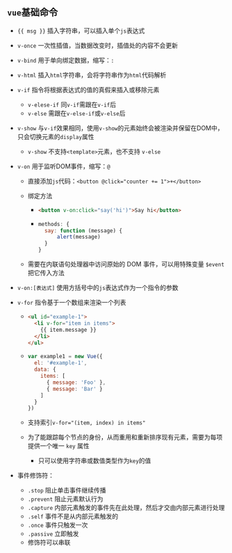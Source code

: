 ## `vue`基础命令

- `{{ msg }}` 插入字符串，可以插入单个`js`表达式

- `v-once` 一次性插值，当数据改变时，插值处的内容不会更新

- `v-bind` 用于单向绑定数据，缩写：`:`

- `v-html` 插入`html`字符串，会将字符串作为`html`代码解析

- `v-if` 指令将根据表达式的值的真假来插入或移除元素

  - `v-elese-if` 同`v-if`需跟在`v-if`后
  - `v-else`  需跟在`v-else-if`或`v-else`后

- `v-show` 与`v-if`效果相同，使用`v-show`的元素始终会被渲染并保留在DOM中，只会切换元素的`display`属性

  - `v-show` 不支持`<template>`元素，也不支持 `v-else`

- `v-on` 用于监听DOM事件，缩写：`@`

  - 直接添加`js`代码：`<button @click="counter += 1">+</button>`

  - 绑定方法

    - ```html
      <button v-on:click="say('hi')">Say hi</button>
      ```

    - ```js
      methods: {
      	say: function (message) {
      		alert(message)
      	}
      }
      ```

  - 需要在内联语句处理器中访问原始的 DOM 事件，可以用特殊变量 `$event` 把它传入方法

- `v-on:[表达式]` 使用方括号中的`js`表达式作为一个指令的参数

- `v-for` 指令基于一个数组来渲染一个列表

  - ```html
    <ul id="example-1">
      <li v-for="item in items">
        {{ item.message }}
      </li>
    </ul>
    ```

  - ```js
    var example1 = new Vue({
      el: '#example-1',
      data: {
        items: [
          { message: 'Foo' },
          { message: 'Bar' }
        ]
      }
    })
    ```

  - 支持索引`v-for="(item, index) in items"`

  - 为了能跟踪每个节点的身份，从而重用和重新排序现有元素，需要为每项提供一个唯一 `key` 属性

    - 只可以使用字符串或数值类型作为`key`的值

- 事件修饰符：
  - `.stop` 阻止单击事件继续传播
  - `.prevent` 阻止元素默认行为
  - `.capture` 内部元素触发的事件先在此处理，然后才交由内部元素进行处理
  - `.self` 事件不是从内部元素触发的
  - `.once` 事件只触发一次
  - `.passive` 立即触发
  - 修饰符可以串联